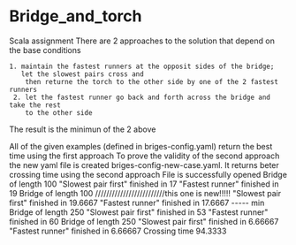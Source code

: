# Bridge_and_torch
Scala assignment
There are 2 approaches to the solution that depend on the base conditions
	
	1. maintain the fastest runners at the opposit sides of the bridge;
	   let the slowest pairs cross and 
	    then returne the torch to the other side by one of the 2 fastest runners
	 2. let the fastest runner go back and forth across the bridge and take the rest 
	    to the other side
	 
The result is the minimun of the 2 above

All of the given examples (defined in briges-config.yaml) return the best time using the first approach
To prove the validity of the second approach the new yaml file is created briges-config-new-case.yaml. It returns beter 
crossing time using the second approach
File is successfully opened
Bridge of length 100
 "Slowest pair first" finished in 17
 "Fastest runner" finished in 19
Bridge of length 100 /////////////////////////this one is new!!!!!
 "Slowest pair first" finished in 19.6667
 "Fastest runner" finished in 17.6667 ----- min
Bridge of length 250
 "Slowest pair first" finished in 53
 "Fastest runner" finished in 60
Bridge of length 250
 "Slowest pair first" finished in 6.66667
 "Fastest runner" finished in 6.66667
Crossing time 94.3333
